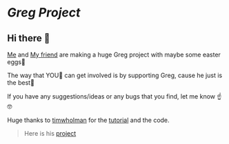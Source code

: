 # ***Greg Project***
## Hi there 👋



[Me](https://github.com/blackninja511) and [My friend](https://github.com/ycarf) are making a huge Greg project with maybe some easter eggs🌈

The way that YOU🫵 can get involved is by supporting Greg, cause he just is the best💪


If you have any suggestions/ideas or any bugs that you find, let me know ☝🤓

<!-- 🍿 Fun facts - what does your team eat for breakfast? 
?
🧙 Remember, you can do mighty things with the power of [Markdown](https://docs.github.com/github/writing-on-github/getting-started-with-writing-and-formatting-on-github/basic-writing-and-formatting-syntax)
-->

Huge thanks to [timwholman](https://www.youtube.com/@timwholman) for the [tutorial](https://www.youtube.com/watch?v=Sj1vbbRA07g) and the code.
> Here is his [project](https://puginarug.com/)
